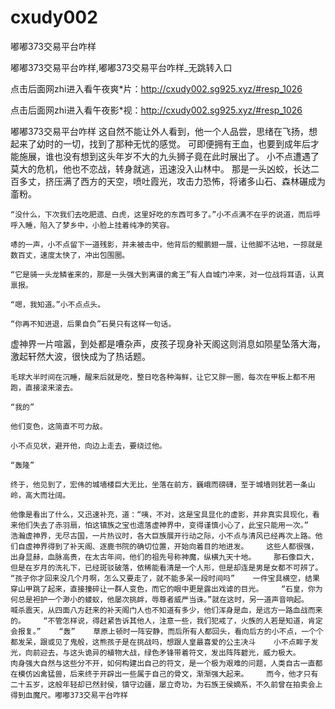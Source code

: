 # cxudy002
嘟嘟373交易平台咋样

嘟嘟373交易平台咋样,嘟嘟373交易平台咋样_无跳转入口

点击后面网zhi进入看午夜爽*片：http://cxudy002.sg925.xyz/#resp_1026

点击后面网zhi进入看午夜影*视：http://cxudy002.sg925.xyz/#resp_1026

嘟嘟373交易平台咋样    这自然不能让外人看到，他一个人品尝，思绪在飞扬，想起来了幼时的一切，找到了那种无忧的感觉。    可即便拥有王血，也要到成年后才能施展，谁也没有想到这头年岁不大的九头狮子竟在此时展出了。    小不点遭遇了莫大的危机，他也不恋战，转身就逃，迅速没入山林中。    那是一头凶蛟，长达二百多丈，挤压满了西方的天空，喷吐霞光，攻击力恐怖，将诸多山石、森林碾成为齑粉。

    “没什么，下次我们去吃肥遗、白虎，这里好吃的东西可多了。”小不点满不在乎的说道，而后呼呼入睡，陷入了梦乡中，小脸上挂着纯净的笑容。

    哧的一声，小不点留下一道残影，并未被击中，他背后的鲲鹏翅一展，让他脚不沾地，一掠就是数百丈，速度太快了，冲出包围圈。

    “它是骑一头龙鳞雀来的，那是一头强大到离谱的禽王”有人自城门冲来，对一位战将耳语，认真禀报。

    “嗯，我知道。”小不点点头。

    “你再不知进退，后果自负”石昊只有这样一句话。

虚神界一片喧嚣，到处都是嘈杂声，皮孩子现身补天阁这则消息如陨星坠落大海，激起轩然大波，很快成为了热话题。

    毛球大半时间在沉睡，醒来后就是吃，整日吃各种海鲜，让它又胖一圈，每次在甲板上都不用跑，直接滚来滚去。

    “我的”

    他们变色，这简直不可力敌。

    小不点见状，避开他，向边上走去，要绕过他。

    “轰隆”

    终于，他见到了，宏伟的城墙楼巨大无比，坐落在前方，巍峨而磅礴，至于城墙则犹若一条山岭，高大而壮阔。

    他像是看出了什么，又迅速补充，道：“咦，不对，这是宝具显化的虚影，并非真实具现化，看来他们失去了赤羽扇，怕这镇族之宝也遗落虚神界中，变得谨慎小心了，此宝只能用一次。”    浩瀚虚神界，无尽古国，一片热议时，各大巨族展开行动之际，小不点与清风已经再次上路。他们自虚神界得到了补天阁、逐鹿书院的确切位置，开始向着目的地进发。    这些人都很强，出身显赫，血脉高贵，在太古年间，他们的祖先号称神魔，纵横九天十地。    那石像巨大，但是在岁月的洗礼下，已经斑驳破落，依稀能看清是一个人形，但是却连是男是女都不可辨了。    “孩子你才回来没几个月啊，怎么又要走了，就不能多呆一段时间吗”    一件宝具横空，结果穿山甲跳了起来，直接撞碎让一群人变色，而它的眼中更是露出戏谑的目光。    “石皇，你为何总是袒护一个渺小的蝼蚁，他屡次挑衅，辱尊者威严当诛。”就在这时，另一道声音响起。    喊杀震天，从四面八方赶来的补天阁门人也不知道有多少，他们浑身是血，是远方一路血战而来的。    “不管怎样说，得赶紧告诉其他人，注意一些，我们犯戒了，火族的人若是知道，肯定会报复。”    “轰”    草原上顿时一阵安静，而后所有人都回头，看向后方的小不点，一个个都发呆，跟或见了鬼般，这熊孩子是在挑战吗，想跟人皇最喜爱的公主决斗    小不点眸子发光，向前迎去，与这头诡异的植物大战，绿色矛锋带着符文，发出阵阵碧光，威力极大。    肉身强大自然与这些分不开，如何构建出自己的符文，是一个极为艰难的问题，人类自古一直都在模仿凶禽猛兽，后来终于开辟出一些属于自己的骨文，渐渐强大起来。    而今，他才只有二十五岁，这般年轻却已然封侯，镇守边疆，屡立奇功，为石族王侯嫡系，不久前曾在拍卖会上得到血魔尺。嘟嘟373交易平台咋样
